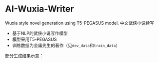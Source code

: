 # AI-Wuxia-Writer
Wuxia style novel generation using T5-PEGASUS model. 中文武侠小说续写

- 基于NLP的武侠小说写作模型
- 模型采用T5-PEGASUS
- 训练数据为金庸先生的著作（见`dev_data`和`train_data`）

部分生成结果示意：

